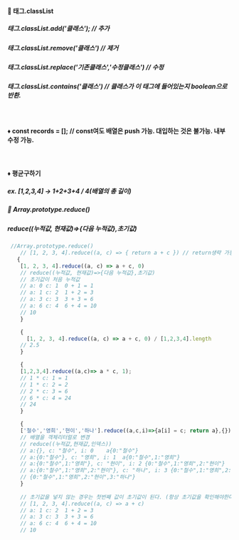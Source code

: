 #### 💭 태그.classList
##### 태그.classList.add('클래스'); // 추가
##### 태그.classList.remove('클래스') // 제거
##### 태그.classList.replace('기존클래스','수정클래스') // 수정
##### 태그.classList.contains('클래스') // 클래스가 이 태그에 들어있는지 boolean으로 반환.

<br>

#### ♦️ const records = []; // const여도 배열은 push 가능. 대입하는 것은 불가능. 내부 수정 가능.

<br>

#### ♦️ 평균구하기
##### ex. [1,2,3,4] -> 1+2+3+4 / 4(배열의 총 길이)
##### 💭 Array.prototype.reduce()
##### reduce((누적값, 현재값)=>{다음 누적값},초기값)
```javascript
 //Array.prototype.reduce()
    // [1, 2, 3, 4].reduce((a, c) => { return a + c }) // return생략 가능
   { 
    [1, 2, 3, 4].reduce((a, c) => a + c, 0) 
    // reduce((누적값, 현재값)=>{다음 누적값},초기값)
    // 초기값이 처음 누적값
    // a: 0 c: 1  0 + 1 = 1
    // a: 1 c: 2  1 + 2 = 3
    // a: 3 c: 3  3 + 3 = 6
    // a: 6 c: 4  6 + 4 = 10
    // 10
    }

    {
      [1, 2, 3, 4].reduce((a, c) => a + c, 0) / [1,2,3,4].length
    // 2.5
    }

    {
    [1,2,3,4].reduce((a,c)=> a * c, 1);
    // 1 * c: 1 = 1
    // 1 * c: 2 = 2
    // 2 * c: 3 = 6
    // 6 * c: 4 = 24
    // 24
    }

    {
    ['철수','영희','현이','하나'].reduce((a,c,i)=>{a[i] = c; return a},{});
    // 배열을 객체리터럴로 변경
    // reduce((누적값,현재값,인덱스))
    // a:{}, c: "철수", i: 0    a{0:"철수"}
    // a:{0:"철수"}, c: "영희", i: 1  a{0:"철수",1:"영희"}   
    // a:{0:"철수",1:"영희"}, c: "현이", i: 2 {0:"철수",1:"영희",2:"현이"}
    // a:{0:"철수",1:"영희",2:"현이"}, c: "하나", i: 3 {0:"철수",1:"영희",2:"현이",3:"하나"}
    // {0:"철수",1:"영희",2:"현이",3:"하나"}
    }
    
    // 초기값을 넣지 않는 경우는 첫번째 값이 초기값이 된다. (항상 초기값을 확인해야한다.)
    // [1, 2, 3, 4].reduce((a, c) => a + c)
    // a: 1 c: 2  1 + 2 = 3
    // a: 3 c: 3  3 + 3 = 6
    // a: 6 c: 4  6 + 4 = 10
    // 10

```